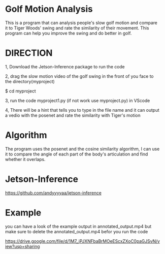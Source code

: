 # Golf Motion Analysis
This is a program that can analysis people's slow golf motion and compare it to Tiger Woods' swing and rate the similarity of their movement. This program can help you improve the swing and do better in golf.
# DIRECTION 
1, Download the Jetson-Inference package to run the code

2, drag the slow motion video of the golf swing in the front of you face to the directory(myproject)

 $ cd myproject 
 
3, run the code myproject1.py (if not work use myproject.py) in VScode

4, There will be a hint that tells you to type in the file name and it can output a vedio with the posenet and rate the similarity with Tiger's motion
# Algorithm
The program uses the posenet and the cosine similarity algorithm, I can use it to compare the angle of each part of the body's articulation and find whether it overlaps.
# Jetson-Inference
https://github.com/andyyyyaa/jetson-inference
# Example
you can have a look of the example output in annotated_output.mp4 but make sure to delete the annotated_output.mp4 befor you run the code

https://drive.google.com/file/d/1M7_jPJXNFbaBrMOeEScxZXoC0paGJSvN/view?usp=sharing 
